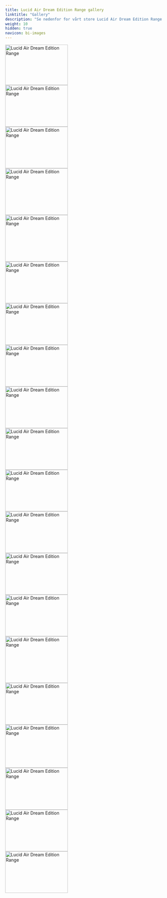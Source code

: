 ```yaml
---
title: Lucid Air Dream Edition Range gallery
linktitle: "Gallery"
description: "Se nedenfor for vårt store Lucid Air Dream Edition Range bildegalleri. Klikk på bildene for høyoppløselige versjoner."
weight: 10
hidden: true
navicon: bi-images
---
```

<!-- markdownlint-disable MD033 -->
<div class="row" id ="my-gallery">
<div class="pswp-grid-item col-12 col-md-6 col-lg-4">
<a href="https://media.evkx.net/multimedia/models/lucid/air/air_dream_edition_range/exterior_1.jpg"
data-pswp-src="https://media.evkx.net/multimedia/models/lucid/air/air_dream_edition_range/exterior_1.jpg"
data-pswp-width="3000"
data-pswp-height="1945" 
target="_blank">
<img src="https://media.evkx.net/multimedia/models/lucid/air/air_dream_edition_range/exterior_1_xst.jpg" alt="Lucid Air Dream Edition Range" width="200px" height="129px" />
</a>
</div>
<div class="pswp-grid-item col-12 col-md-6 col-lg-4">
<a href="https://media.evkx.net/multimedia/models/lucid/air/air_dream_edition_range/exterior_2.jpg"
data-pswp-src="https://media.evkx.net/multimedia/models/lucid/air/air_dream_edition_range/exterior_2.jpg"
data-pswp-width="3000"
data-pswp-height="1999" 
target="_blank">
<img src="https://media.evkx.net/multimedia/models/lucid/air/air_dream_edition_range/exterior_2_xst.jpg" alt="Lucid Air Dream Edition Range" width="200px" height="133px" />
</a>
</div>
<div class="pswp-grid-item col-12 col-md-6 col-lg-4">
<a href="https://media.evkx.net/multimedia/models/lucid/air/air_dream_edition_range/exterior_3.jpg"
data-pswp-src="https://media.evkx.net/multimedia/models/lucid/air/air_dream_edition_range/exterior_3.jpg"
data-pswp-width="3000"
data-pswp-height="1999" 
target="_blank">
<img src="https://media.evkx.net/multimedia/models/lucid/air/air_dream_edition_range/exterior_3_xst.jpg" alt="Lucid Air Dream Edition Range" width="200px" height="133px" />
</a>
</div>
<div class="pswp-grid-item col-12 col-md-6 col-lg-4">
<a href="https://media.evkx.net/multimedia/models/lucid/air/air_dream_edition_range/exterior_4.jpg"
data-pswp-src="https://media.evkx.net/multimedia/models/lucid/air/air_dream_edition_range/exterior_4.jpg"
data-pswp-width="3000"
data-pswp-height="2248" 
target="_blank">
<img src="https://media.evkx.net/multimedia/models/lucid/air/air_dream_edition_range/exterior_4_xst.jpg" alt="Lucid Air Dream Edition Range" width="200px" height="149px" />
</a>
</div>
<div class="pswp-grid-item col-12 col-md-6 col-lg-4">
<a href="https://media.evkx.net/multimedia/models/lucid/air/air_dream_edition_range/frontseats_1.jpg"
data-pswp-src="https://media.evkx.net/multimedia/models/lucid/air/air_dream_edition_range/frontseats_1.jpg"
data-pswp-width="3000"
data-pswp-height="2248" 
target="_blank">
<img src="https://media.evkx.net/multimedia/models/lucid/air/air_dream_edition_range/frontseats_1_xst.jpg" alt="Lucid Air Dream Edition Range" width="200px" height="149px" />
</a>
</div>
<div class="pswp-grid-item col-12 col-md-6 col-lg-4">
<a href="https://media.evkx.net/multimedia/models/lucid/air/air_dream_edition_range/frontseats_2.jpg"
data-pswp-src="https://media.evkx.net/multimedia/models/lucid/air/air_dream_edition_range/frontseats_2.jpg"
data-pswp-width="3000"
data-pswp-height="1999" 
target="_blank">
<img src="https://media.evkx.net/multimedia/models/lucid/air/air_dream_edition_range/frontseats_2_xst.jpg" alt="Lucid Air Dream Edition Range" width="200px" height="133px" />
</a>
</div>
<div class="pswp-grid-item col-12 col-md-6 col-lg-4">
<a href="https://media.evkx.net/multimedia/models/lucid/air/air_dream_edition_range/frontseats_3.jpg"
data-pswp-src="https://media.evkx.net/multimedia/models/lucid/air/air_dream_edition_range/frontseats_3.jpg"
data-pswp-width="3000"
data-pswp-height="1999" 
target="_blank">
<img src="https://media.evkx.net/multimedia/models/lucid/air/air_dream_edition_range/frontseats_3_xst.jpg" alt="Lucid Air Dream Edition Range" width="200px" height="133px" />
</a>
</div>
<div class="pswp-grid-item col-12 col-md-6 col-lg-4">
<a href="https://media.evkx.net/multimedia/models/lucid/air/air_dream_edition_range/frunk_1.jpg"
data-pswp-src="https://media.evkx.net/multimedia/models/lucid/air/air_dream_edition_range/frunk_1.jpg"
data-pswp-width="3000"
data-pswp-height="2001" 
target="_blank">
<img src="https://media.evkx.net/multimedia/models/lucid/air/air_dream_edition_range/frunk_1_xst.jpg" alt="Lucid Air Dream Edition Range" width="200px" height="133px" />
</a>
</div>
<div class="pswp-grid-item col-12 col-md-6 col-lg-4">
<a href="https://media.evkx.net/multimedia/models/lucid/air/air_dream_edition_range/headlights_1.jpg"
data-pswp-src="https://media.evkx.net/multimedia/models/lucid/air/air_dream_edition_range/headlights_1.jpg"
data-pswp-width="3000"
data-pswp-height="2001" 
target="_blank">
<img src="https://media.evkx.net/multimedia/models/lucid/air/air_dream_edition_range/headlights_1_xst.jpg" alt="Lucid Air Dream Edition Range" width="200px" height="133px" />
</a>
</div>
<div class="pswp-grid-item col-12 col-md-6 col-lg-4">
<a href="https://media.evkx.net/multimedia/models/lucid/air/air_dream_edition_range/interior_1.jpg"
data-pswp-src="https://media.evkx.net/multimedia/models/lucid/air/air_dream_edition_range/interior_1.jpg"
data-pswp-width="3000"
data-pswp-height="2001" 
target="_blank">
<img src="https://media.evkx.net/multimedia/models/lucid/air/air_dream_edition_range/interior_1_xst.jpg" alt="Lucid Air Dream Edition Range" width="200px" height="133px" />
</a>
</div>
<div class="pswp-grid-item col-12 col-md-6 col-lg-4">
<a href="https://media.evkx.net/multimedia/models/lucid/air/air_dream_edition_range/interior_2.jpg"
data-pswp-src="https://media.evkx.net/multimedia/models/lucid/air/air_dream_edition_range/interior_2.jpg"
data-pswp-width="3000"
data-pswp-height="2001" 
target="_blank">
<img src="https://media.evkx.net/multimedia/models/lucid/air/air_dream_edition_range/interior_2_xst.jpg" alt="Lucid Air Dream Edition Range" width="200px" height="133px" />
</a>
</div>
<div class="pswp-grid-item col-12 col-md-6 col-lg-4">
<a href="https://media.evkx.net/multimedia/models/lucid/air/air_dream_edition_range/main_1.jpg"
data-pswp-src="https://media.evkx.net/multimedia/models/lucid/air/air_dream_edition_range/main_1.jpg"
data-pswp-width="3000"
data-pswp-height="2000" 
target="_blank">
<img src="https://media.evkx.net/multimedia/models/lucid/air/air_dream_edition_range/main_1_xst.jpg" alt="Lucid Air Dream Edition Range" width="200px" height="133px" />
</a>
</div>
<div class="pswp-grid-item col-12 col-md-6 col-lg-4">
<a href="https://media.evkx.net/multimedia/models/lucid/air/air_dream_edition_range/screens_1.jpg"
data-pswp-src="https://media.evkx.net/multimedia/models/lucid/air/air_dream_edition_range/screens_1.jpg"
data-pswp-width="3000"
data-pswp-height="1999" 
target="_blank">
<img src="https://media.evkx.net/multimedia/models/lucid/air/air_dream_edition_range/screens_1_xst.jpg" alt="Lucid Air Dream Edition Range" width="200px" height="133px" />
</a>
</div>
<div class="pswp-grid-item col-12 col-md-6 col-lg-4">
<a href="https://media.evkx.net/multimedia/models/lucid/air/air_dream_edition_range/screens_2.jpg"
data-pswp-src="https://media.evkx.net/multimedia/models/lucid/air/air_dream_edition_range/screens_2.jpg"
data-pswp-width="3000"
data-pswp-height="1999" 
target="_blank">
<img src="https://media.evkx.net/multimedia/models/lucid/air/air_dream_edition_range/screens_2_xst.jpg" alt="Lucid Air Dream Edition Range" width="200px" height="133px" />
</a>
</div>
<div class="pswp-grid-item col-12 col-md-6 col-lg-4">
<a href="https://media.evkx.net/multimedia/models/lucid/air/air_dream_edition_range/screens_3.jpg"
data-pswp-src="https://media.evkx.net/multimedia/models/lucid/air/air_dream_edition_range/screens_3.jpg"
data-pswp-width="3000"
data-pswp-height="2248" 
target="_blank">
<img src="https://media.evkx.net/multimedia/models/lucid/air/air_dream_edition_range/screens_3_xst.jpg" alt="Lucid Air Dream Edition Range" width="200px" height="149px" />
</a>
</div>
<div class="pswp-grid-item col-12 col-md-6 col-lg-4">
<a href="https://media.evkx.net/multimedia/models/lucid/air/air_dream_edition_range/screens_4.jpg"
data-pswp-src="https://media.evkx.net/multimedia/models/lucid/air/air_dream_edition_range/screens_4.jpg"
data-pswp-width="3000"
data-pswp-height="2001" 
target="_blank">
<img src="https://media.evkx.net/multimedia/models/lucid/air/air_dream_edition_range/screens_4_xst.jpg" alt="Lucid Air Dream Edition Range" width="200px" height="133px" />
</a>
</div>
<div class="pswp-grid-item col-12 col-md-6 col-lg-4">
<a href="https://media.evkx.net/multimedia/models/lucid/air/air_dream_edition_range/secondrowseats_1.jpg"
data-pswp-src="https://media.evkx.net/multimedia/models/lucid/air/air_dream_edition_range/secondrowseats_1.jpg"
data-pswp-width="3000"
data-pswp-height="2077" 
target="_blank">
<img src="https://media.evkx.net/multimedia/models/lucid/air/air_dream_edition_range/secondrowseats_1_xst.jpg" alt="Lucid Air Dream Edition Range" width="200px" height="138px" />
</a>
</div>
<div class="pswp-grid-item col-12 col-md-6 col-lg-4">
<a href="https://media.evkx.net/multimedia/models/lucid/air/air_dream_edition_range/secondrowseats_2.jpg"
data-pswp-src="https://media.evkx.net/multimedia/models/lucid/air/air_dream_edition_range/secondrowseats_2.jpg"
data-pswp-width="3000"
data-pswp-height="2020" 
target="_blank">
<img src="https://media.evkx.net/multimedia/models/lucid/air/air_dream_edition_range/secondrowseats_2_xst.jpg" alt="Lucid Air Dream Edition Range" width="200px" height="134px" />
</a>
</div>
<div class="pswp-grid-item col-12 col-md-6 col-lg-4">
<a href="https://media.evkx.net/multimedia/models/lucid/air/air_dream_edition_range/trunk_1.jpg"
data-pswp-src="https://media.evkx.net/multimedia/models/lucid/air/air_dream_edition_range/trunk_1.jpg"
data-pswp-width="2000"
data-pswp-height="1334" 
target="_blank">
<img src="https://media.evkx.net/multimedia/models/lucid/air/air_dream_edition_range/trunk_1_xst.jpg" alt="Lucid Air Dream Edition Range" width="200px" height="133px" />
</a>
</div>
<div class="pswp-grid-item col-12 col-md-6 col-lg-4">
<a href="https://media.evkx.net/multimedia/models/lucid/air/air_dream_edition_range/wheels_1.jpg"
data-pswp-src="https://media.evkx.net/multimedia/models/lucid/air/air_dream_edition_range/wheels_1.jpg"
data-pswp-width="2000"
data-pswp-height="1334" 
target="_blank">
<img src="https://media.evkx.net/multimedia/models/lucid/air/air_dream_edition_range/wheels_1_xst.jpg" alt="Lucid Air Dream Edition Range" width="200px" height="133px" />
</a>
</div>
</div>
<script type="module">
  import PhotoSwipeLightbox from '/js/photoswipe-lightbox.esm.js';
    const lightbox = new PhotoSwipeLightbox({
       gallery: '#my-gallery',
        children: 'a',
        pswpModule: () => import('/js/photoswipe.esm.js')
    });
lightbox.init();
</script>
